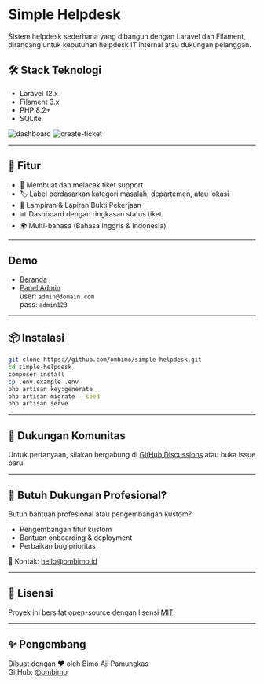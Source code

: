 # Simple Helpdesk

Sistem helpdesk sederhana yang dibangun dengan Laravel dan Filament, dirancang untuk kebutuhan helpdesk IT internal atau dukungan pelanggan.

## 🛠️ Stack Teknologi

- Laravel 12.x
- Filament 3.x
- PHP 8.2+
- SQLite

![dashboard](https://ombimo.nos.jkt-1.neo.id/simple-helpdesk/dashboard.png)
![create-ticket](https://ombimo.nos.jkt-1.neo.id/simple-helpdesk/create-ticket.png)

---

## 🚀 Fitur

- 🧾 Membuat dan melacak tiket support  
- 🏷️ Label berdasarkan kategori masalah, departemen, atau lokasi  
- 📎 Lampiran & Lapiran Bukti Pekerjaan  
- 📊 Dashboard dengan ringkasan status tiket  
- 🌍 Multi-bahasa (Bahasa Inggris & Indonesia)  

---

## Demo

- [Beranda](https://simple-helpdesk.ombimo.id/)
- [Panel Admin](https://simple-helpdesk.ombimo.id/admin)  
  user: `admin@domain.com`  
  pass: `admin123`

---

## 📦 Instalasi

```bash
git clone https://github.com/ombimo/simple-helpdesk.git
cd simple-helpdesk
composer install
cp .env.example .env
php artisan key:generate
php artisan migrate --seed
php artisan serve
```
---

## 💬 Dukungan Komunitas

Untuk pertanyaan, silakan bergabung di [GitHub Discussions](https://github.com/ombimo/simple-helpdesk/discussions) atau buka issue baru.

---

## 💼 Butuh Dukungan Profesional?

Butuh bantuan profesional atau pengembangan kustom?

- Pengembangan fitur kustom
- Bantuan onboarding & deployment
- Perbaikan bug prioritas

📩 Kontak: hello@ombimo.id

---

## 📄 Lisensi

Proyek ini bersifat open-source dengan lisensi [MIT](LICENSE).

---

## ✨ Pengembang

Dibuat dengan ❤️ oleh Bimo Aji Pamungkas  
GitHub: [@ombimo](https://github.com/ombimo)
